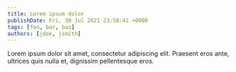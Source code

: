 ```yaml
---
title: Lorem ipsum dolor
publishDate: Fri, 30 Jul 2021 23:58:41 +0000
tags: [foo, bar, baz]
authors: [jdoe, jsmith]
---
```

Lorem ipsum dolor sit amet, consectetur adipiscing elit. Praesent eros ante,
ultrices quis nulla et, dignissim pellentesque eros.
